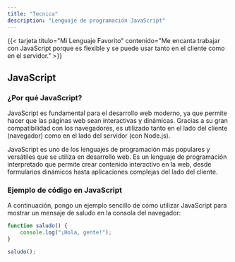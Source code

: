 ```yaml
---
title: "Tecnica"
description: "Lenguaje de programación JavaScript"
---
```


{{< tarjeta titulo="Mi Lenguaje Favorito" contenido="Me encanta trabajar con JavaScript porque es flexible y se puede usar tanto en el cliente como en el servidor." >}}


## JavaScript

### ¿Por qué JavaScript?
JavaScript es fundamental para el desarrollo web moderno, ya que permite hacer que las páginas web sean interactivas y dinámicas. Gracias a su gran compatibilidad con los navegadores, es utilizado tanto en el lado del cliente (navegador) como en el lado del servidor (con Node.js).

JavaScript es uno de los lenguajes de programación más populares y versátiles que se utiliza en desarrollo web. Es un lenguaje de programación interpretado que permite crear contenido interactivo en la web, desde formularios dinámicos hasta aplicaciones complejas del lado del cliente.

### Ejemplo de código en JavaScript

A continuación, pongo un ejemplo sencillo de cómo utilizar JavaScript para mostrar un mensaje de saludo en la consola del navegador:

```javascript
function saludo() {
    console.log("¡Hola, gente!");
}

saludo();
